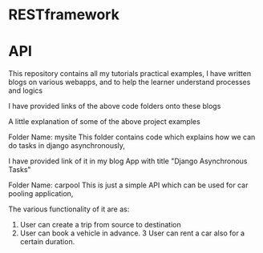# RESTframework
# API



This repository contains all my tutorials practical examples,
I have written blogs on various webapps, and to help the 
learner understand processes and logics

I have provided links of the above code folders onto these blogs


A little explanation of some of the above project examples



Folder Name: mysite
This folder contains code which explains how we can do
tasks in django asynchronously,

I have provided link of it in my blog App with title 
"Django Asynchronous Tasks"



Folder Name: carpool
This is just a simple API which can be used for car 
pooling application,

The various functionality of it are as:
1. User can create a trip from source to destination
2. User can book a vehicle in advance.
3 User can rent a car also for a certain duration.

